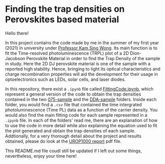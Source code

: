# Finding the trap densities on Perovskites based material
Hello there! 

In this project contains the code made by me in the summer of my first year (2021) in university under [Professor Kam Sing Wong](https://scholar.google.com.hk/citations?user=8ql1t2EAAAAJ&hl=en). Its main function is to fit the Time-resolved photoluminescence (TRPL) plot of a 2D Dion-Jacobson Perovskite Material in order to find the Trap Density of the sample in study. Here the 2D DJ perovskite material is one of the sample with a reported high stability. Hence, bringing to light its optical characteristics and charge recombination properties will aid the development for their usage in optoelectronics such as LEDs, solar cells, and laser diodes.

In this repository, there exist a ```.ipynb``` file called [FittingCode.ipynb](https://github.com/alexinthewonderland/Finding-Trap-Densities/blob/main/FittingCode.ipynb), which represent a general version of the code to obtain the trap densities contained in the two [075-sample](https://github.com/alexinthewonderland/Finding-Trap-Densities/tree/main/075-sample) and the [DDA-sample](https://github.com/alexinthewonderland/Finding-Trap-Densities/tree/main/DDA-sample) folders. Inside each folder, you would find a ```.csv``` file that contained the time intergrated photoluminescence (Time PL) data as a function of the carrier density. You would also find the main fitting code for each sample represented in a ```.ipynb``` file. In each of the folders' read me, there are an explanation of how to use the code in more detail while also explaining the equation used to fit the plot generated and obtain the trap densities of each sample. Addtionally, for a very thorough detail about the project and results obtained, please do look at the [UROP1000 report](https://github.com/alexinthewonderland/Finding-Trap-Densities/blob/main/UROP1000%20Report.pdf) pdf file.

This README.md file coudl still be updated if I left out some things, nevertheless, enjoy your time here! 
